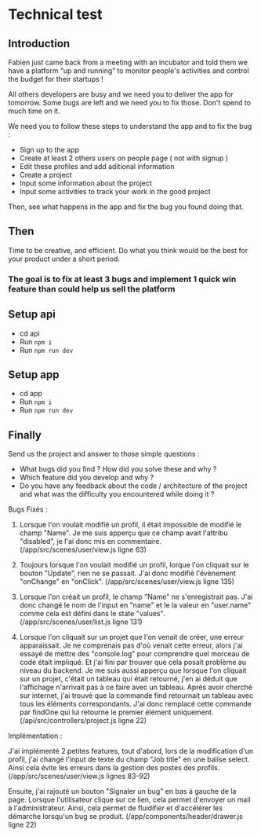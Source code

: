 # Technical test

## Introduction

Fabien just came back from a meeting with an incubator and told them we have a platform “up and running” to monitor people's activities and control the budget for their startups !

All others developers are busy and we need you to deliver the app for tomorrow.
Some bugs are left and we need you to fix those. Don't spend to much time on it.

We need you to follow these steps to understand the app and to fix the bug : 
 - Sign up to the app
 - Create at least 2 others users on people page ( not with signup ) 
 - Edit these profiles and add aditional information 
 - Create a project
 - Input some information about the project
 - Input some activities to track your work in the good project
  
Then, see what happens in the app and fix the bug you found doing that.

## Then
Time to be creative, and efficient. Do what you think would be the best for your product under a short period.

### The goal is to fix at least 3 bugs and implement 1 quick win feature than could help us sell the platform

## Setup api

- cd api
- Run `npm i`
- Run `npm run dev`

## Setup app

- cd app
- Run `npm i`
- Run `npm run dev`

## Finally

Send us the project and answer to those simple questions : 
- What bugs did you find ? How did you solve these and why ? 
- Which feature did you develop and why ? 
- Do you have any feedback about the code / architecture of the project and what was the difficulty you encountered while doing it ? 

Bugs Fixés :

1) Lorsque l'on voulait modifié un profil, il était impossible de modifié le champ "Name". Je me suis apperçu que ce champ avait l'attribu "disabled", je l'ai donc mis en commentaire. (/app/src/scenes/user/view.js ligne 63)

2) Toujours lorsque l'on voulait modifié un profil, lorque l'on cliquait sur le bouton "Update", rien ne se passait. J'ai donc modifié l'évènement "onChange" en "onClick". (/app/src/scenes/user/view.js ligne 135)

3) Lorsque l'on créait un profil, le champ "Name" ne s'enregistrait pas. J'ai donc changé le nom de l'input en "name" et le la valeur en "user.name" comme cela est défini dans le state "values". (/app/src/scenes/user/list.js ligne 131)

4) Lorsque l'on cliquait sur un projet que l'on venait de créer, une erreur apparaissait. Je ne comprenais pas d'où venait cette erreur, alors j'ai essayé de mettre des "console.log" pour comprendre quel morceau de code était impliqué. Et j'ai fini par trouver que cela posait problème au niveau du backend. Je me suis aussi apperçu que lorsque l'on cliquait sur un projet, c'était un tableau qui était retourné, j'en ai déduit que l'affichage n'arrivait pas à ce faire avec un tableau. Après avoir cherché sur internet, j'ai trouvé que la commande find retournait un tableau avec tous les éléments correspondants. J'ai donc remplacé cette commande par findOne qui lui retourne le premier élément uniquement. (/api/src/controllers/project.js ligne 22)

Implémentation :

J'ai implémenté 2 petites features, tout d'abord, lors de la modification d'un profil, j'ai changé l'input de texte du champ "Job title" en une balise select. Ainsi cela évite les erreurs dans la gestion des postes des profils. (/app/src/scenes/user/view.js lignes 83-92)

Ensuite, j'ai rajouté un bouton "Signaler un bug" en bas à gauche de la page. Lorsque l'utilisateur clique sur ce lien, cela permet d'envoyer un mail à l'administrateur. Ainsi, cela permet de fluidifier et d'accélérer les démarche lorsqu'un bug se produit. (/app/components/header/drawer.js ligne 22)